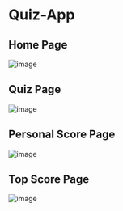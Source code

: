 # Quiz-App

## Home Page
![image](https://github.com/Ahnaf-41M/Quiz-App/assets/57319611/8f86a4df-8524-4a0b-958e-327d05d098c5)

## Quiz Page
![image](https://github.com/Ahnaf-41M/Quiz-App/assets/57319611/20f5894f-abac-4681-a96f-9f27ea68a499)

## Personal Score Page
![image](https://github.com/Ahnaf-41M/Quiz-App/assets/57319611/0ca50d2f-4f36-418e-9b28-fdae4a8eaab8)

## Top Score Page
![image](https://github.com/Ahnaf-41M/Quiz-App/assets/57319611/72293778-c9e2-46af-86d3-0fe53c02f473)

